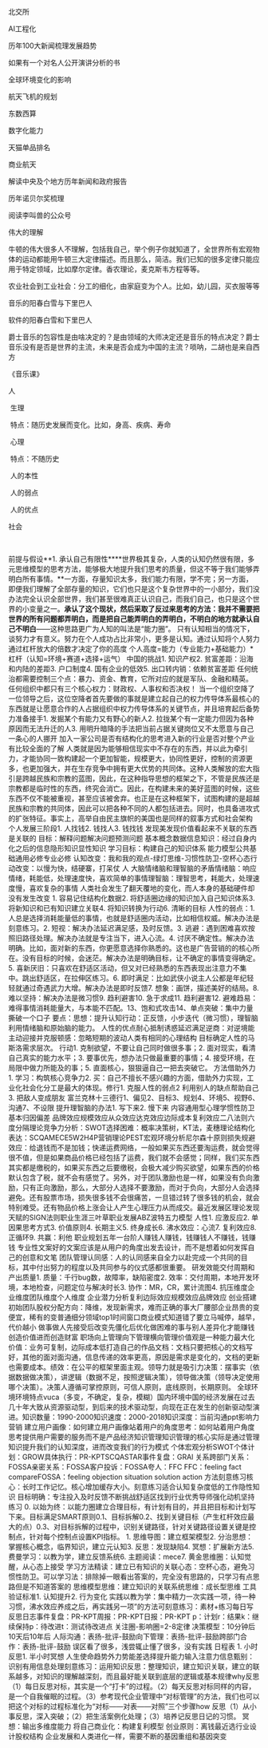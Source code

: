 北交所

AI工程化

历年100大新闻梳理发展趋势

如果有一个对名人公开演讲分析的书

全球环境变化的影响

航天飞机的规划

东数西算

数字化能力 

天猫单品排名

商业航天

解读中央及个地方历年新闻和政府报告

历年诺贝尔奖梳理

阅读李叫兽的公众号



伟大的理解

牛顿的伟大很多人不理解，包括我自己，举个例子你就知道了，全世界所有宏观物体的运动都能用牛顿三大定律描述。而且那么，简洁。我们已知的很多定律只能应用于特定领域，比如摩尔定律。香农理论，麦克斯韦方程等等。



农业社会到工业社会：分工的细化，由家庭变为个人。比如，幼儿园，买衣服等等  



音乐的阳春白雪与下里巴人

软件的阳春白雪和下里巴人



爵士音乐的包容性是由啥决定的？是由领域的大师决定还是音乐的特点决定？爵士音乐没有是否是世界的主流，未来是否会成为中国的主流？唢呐，二胡也是来自西方

《音乐课》







人

​    生理

​           特点：随历史发展而变化。比如，身高、疾病、寿命           

​    心理

​           特点：不随历史

​	人的本性

​	人的弱点

​    人的优点

社会

​	



  前提与假设**1. 承认自己有限性****世界极其复杂，人类的认知仍然很有限，多元思维模型的思考方法，能够极大地提升我们思考的质量，但这不等于我们能够弄明白所有事情。**一方面，存量知识太多，我们能力有限，学不完；另一方面，即便我们理解了全部存量的知识，它们也只是这个复杂世界中的一小部分，我们没办法完全认识全部世界，我们甚至很难真正认识自己，而我们自己，也只是这个世界的小变量之一。**承认了这个现状，然后采取了反过来思考的方法：我并不需要把世界的所有问题都弄明白，而是把自己能弄明白的弄明白，不明白的地方就承认自己不明白**——这种思路更广为人知的叫法是“能力圈”。 只有认知相当的情况下，谈努力才有意义。努力在个人成功占比非常小，更多是认知。通过认知将个人努力通过杠杆放大的倍数才决定了你的高度 个人高度=能力（专业能力+基础能力）*杠杆（认知=环境+赛道+选择+运气） 中国的挑战1. 知识产权2. 贫富差距：沿海和内陆的差距3. 户口制度4. 国有企业的低效5. 出口转内销：依赖贫富差距 任何统治都需要控制三个点：暴力、资金、教育，它所对应的就是军队、金融和精英。 任何组织中都只有三个核心权力：财政权、人事权和否决权！ 当一个组织空降了一位领导之后，这位空降者首先要做的事就是建立起自己的权力传导体系最核心的东西就是让愿意合作的人占据组织中权力传导体系的关键节点，并且培育起后备势力准备接手1. 发掘某个有能力又有野心的新人2. 拉拢某个有一定能力但因为各种原因而无法升迁的人3. 用明升暗降的手法把当前占据关键岗位又不太愿意与自己一条心的人挪开 加入一家公司是否有结构化的思考进入新的行业是否对整个产业有比较全面的了解 人类就是因为能够相信现实中不存在的东西，并以此为牵引力，才能协同一致构建起一个更加智能，规模更大，协同性更好，控制的资源更多，也更加强大，并在生存竞争中拥有更大优势的共同体。这种人类解放的宏大指引是跨越民族和宗教的蓝图，因此，在这种指导思想的框架之下，不管是民族还是宗教都是临时性的东西，终究会消亡。因此，在构建未来的美好蓝图的时候，这些东西不仅不能被重视，甚至应该被舍弃。也正是在这种框架下，试图构建的是超越民族和宗教的共同体，因此可以把各种不同的人都包括进去。同时，也具备进攻式的扩张特征。事实上，高举自由民主旗帜的美国也是同样的叙事方式和社会架构 个人发展三阶段1. 人找钱2. 钱找人3. 钱找钱 发现美发现价值看起来不关联的东西是关联的 目标：解释问题解决问题预测问题 基本概念数据信息知识：经过自身内化之后的信息隐形知识显性知识 学习目标：构建自己的知识体系 能力模型公共基础通用必修专业必修 认知改变：我和我的观点-绿灯思维-习惯性防卫-空杯心态行动改变：以慢为快，结硬寨，打呆仗 人 大脑情绪脑和理智脑的矛盾情绪脑：响应情绪，耗能低，处理速度快，喜欢简单的事情理智脑：理智思考，耗能大，处理速度慢，喜欢复杂的事情 人类社会发生了翻天覆地的变化，而人本身的基础硬件却没有发生改变 1. 容易记住结构化数据2. 将舒适圈边缘的知识加入自己知识体系3. 将新知识和已有知识建立关联4. 将知识转换为行动6. 清晰的目标 人性的弱点：1. 人总是选择消耗能量低的事情，也就是舒适圈内活动，比如相信权威。解决办法是刻意练习。2. 短视：解决办法延迟满足感，及时反馈。3. 逃避：遇到困难喜欢按照旧路径处理。解决办法就是专注当下，进入心流。4. 讨厌不确定性。解决办法明确。比如，面对新的东西，你更愿意选择你熟悉的。这也是广告营销的的核心所在。没有目标的时候，会迷茫。解决办法是明确目标，让不确定的事情变得确定。5. 喜新厌旧：只喜欢在舒适区活动，但又对已经熟悉的东西表现出注意力不集中。跳出舒适区，在拉伸区练习。6. 即时满足：比如武侠小说主人公都是年纪轻轻就通过奇遇武力大增。解决办法是即时反馈7. 想象：画饼，描述美好的结局。8. 难以坚持：解决办法是微习惯9. 趋利避害10. 急于求成11. 趋利避害12. 避难趋易：难得事情消耗能量大，与本能不匹配。13、饱和式攻击14、单点突破：集中力量撕破一个口子 要点：思想：提升认知行动：正反馈，小步迭代（微习惯），理智脑利用情绪脑和原始脑的能力。 人性的优点耐心抵制诱惑延迟满足逆商：对逆境能主动迎接并克服顿感：忽略短期的波动人类有相同的心理结构 目标确定人性的马斯洛需求层次。 行动1. 克制欲望，不要让自己同时做很多事；2. 面对现实，看清自己真实的能力水平；3. 要事优先，想办法只做最重要的事情；4. 接受环境，在局限中做力所能及的事；5. 直面核心，狠狠逼自己一把去突破它。 方法借助外力1. 学习：构筑核心竞争力2. 买：自己不擅长不感兴趣的方面，借助外力实现，工业化社会化分工是最大的体现。修行1.  克服人性的弱点2 利用别人的缺点帮助自己3. 把敌人变成朋友 富兰克林十三德行1、偏见2、目标3、规划4、环境5、视野6、沟通7、不设限 提升理智脑的办法1. 写下来2. 慢下来 内容通用型心理学惯性防卫基本归因偏差 品牌效应规模效应从众效应达克效应边际成本复利效应二八法则六度分隔理论竞争力分析：SWOT选择困难：概率决策树，KT法，麦穗理论结构化表达：SCQAMECE5W2H4P营销理论PEST宏观环境分析尼尔森十原则损失规避效应：给退钱而不是加钱；快递运费网络，一般如果买东西还要淘运费，就会觉得很不值，但是如果商品价格已经包括了运费，我们就不会感觉；同样，我们买东西其实都是缴税的，如果买东西之后要缴税，会极大减少购买欲望，如果东西的价格默认包含了税，就不会有感觉了。另外，对于团队激励也是一样，如果没有负向激励，只有正向激励，那么，大部分人选择不要激励，而对于负向，大部分人会选择避免。还有股票市场，损失很多钱不会很痛苦，一旦错过转了很多钱的机会，就会特别难受。还有物品价格上涨会让人产生心理压力从而成交。最近发展区理论发现天赋的SIGN法则职业生涯三叶草职业发展ABZ波特五力模型  人性1. 应激反应2. 单因果思考方式3. 价值原则4. 长期主义5. 终身成长6. 沸水效应：心流7. 复利效应8. 正循环9. 共赢：利他 职业规划五年一台阶人赚钱人赚钱，钱赚钱人不赚钱，钱赚钱 专业性文案好的文案应该是从用户的角度出发去设计，而不是想着如何发挥自己的创意和文笔 团队管理认同感：人的认同感来自全力以赴完成一个共同的目标，其中付出努力的程度以及共同参与的仪式感都很重要。 研发效能交付周期和产出质量1. 质量：千行bug数，故障率，缺陷密度2. 效率：交付周期，本地开发环境，本地检查，问题定位与解决时长3. 协作：MR，CR，累计流图4. 抗压维度企业维度团队维度个人维度 企业潜力分析复利边际效应规模效应品牌效应 创业搭建初始团队股权分配方向：降维，发现新需求，难而正确的事大厂腰部企业昂贵的变便宜，稀有的变普通细分领域top1时间窗口商业模式知道错了要立马喊停，越早，代价越小  做事做人先接受后改变先僵化后优化做困难的事与别人差异化才能赚钱创造价值进而创造财富 职场向上管理向下管理横向管理价值观是一种能力最大化价值：业务可复制，边际成本低打造自己的作品文档：文档只要把核心的文档写好，其他的面对面沟通，信息传递的效率更高，原因是需求是变化的，文档的更新也需要成本。绩效：在公平的框架里面主观。领导力就是吸引力决策：摆事实（依据数据做决策），讲逻辑（数据不足，按照逻辑决策），领导做决策（领导决定使用哪个决策）。决策人遵循可掌控原则，可信人原则，底线原则，长期原则。 全球环境环境特点vuca（多变，不确定，复杂，模糊）国内环境中国的经济发展在过去几十年大致从资源驱动型，到后来的技术驱动型，向现在正在发生的创新驱动型演进。知识数量：1990-2000知识速度：2000-2018知识深度：当前沟通ppt影响力营销 建立用户画像：如何建立用户画像站着用户的角度思考：如何站着用户角度思考提供用户需要的服务而不是产品经济知识管理知识管理的核心实际是通过管理知识提升我们的认知深度，进而改变我们的行为模式 个体宏观分析SWOT个体计划：GROW具体执行：PR-KPTSCQASTAR事件复盘：GRAI 关系跨部门关系：FOSSA亲密关系：FOSSA客户投诉：FOSSA夸人：FFC FFC：feeling fact compareFOSSA：feeling objection situation solution action 方法刻意练习核心：长时工作记忆。核心增加缓存大小。刻意练习适合认知复杂度低的工作隐性知识 目标明确：专注投入及时反馈不断挑战舒适区找到行业优秀导师强化动机坚持练习 0. 以始为终：以能力圈建立合理目标，有计划有目的，并且把目标和计划写下来。目标满足SMART原则0.1、目标拆解0.2、找到关键目标（产生杠杆效应最大的点）0.3、对目标拆解的过程中，识别关键路径，针对关键路径设置关键是控制点，针对每个控制点设置KPI指标。 1. 思维导图：建立框架模型2. 分治思想：掌握核心概念，临界知识，建立元认知3. 反思：发现缺陷4. 冥想：扩展新方法5. 费曼学习：以教为学，建立反馈系统6. 主题阅读：mece7. 黄金思维圈：认知觉醒，从心态上接受  学习方法精读：建立已有知识的关联心态：空杯心态，避免习惯性防卫。可以学习法：排除掉一眼看出答案的，完全没有思路的，只学习有点思路但是不知道答案的 思维模型思维：建立知识的关联系统思维：成长型思维 工具 验证标准1. 认知提升2. 行为变化 实践以教为学：集中精力一次实践一项，待一种习惯，沸水效应养成之后，再实践另一项”的方法可刻意练习：素材+练习每日写反思日志事件复盘：PR-KPT周报：PR-KPT日报：PR-KPT p：计划r：结果k：继续保持p：待改进t：测试待改进点 关注圈-影响圈=2-8定律 决策模型：10分钟后10天后10年后  人际沟通：表扬-批评-鼓励向下管理：表扬-批评-鼓励跨部门合作：表扬-批评-鼓励 误区看了很多，浅尝辄止懂了很多，没有实践 日程表 1. 小时反思1. 半小时冥想 人生使命趋势外力势能差选择提升能力输入注意力信息甄别：识别有用信息处理刻意练习：运用知识反思：整理知识，建立知识关联，建立的联系越多，对知识的理解越深刻，而且最好能关联到底层的逻辑或基本规律why反思（1）每日反思对标，其实是一个“打卡”的过程。（2）每天反思对标同样的内容，是一个自我催眠的过程。（3）参考现代企业管理中“对标管理”的方法，我们也可以把这个对标的过程标准化为“对标——对表——对照”三个步骤how 反思（1）从小事反思，深入突破；（2）把生活案例化处理；（3）培养记反思日记的习惯。 冥想：输出多维度能力 将自己商业化：构建复利模型 创业原则：离钱最近选行业设计股权结构 企业发展和人类进化一样，需要不断的基因重组和基因突变